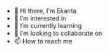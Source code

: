 - 👋 Hi there, I’m Ekanta
- 👀 I’m interested in 
- 🌱 I’m currently learning 
- 💞️ I’m looking to collaborate on 
- 📫 How to reach me 
<!---
Ekanta-30128138/Ekanta-30128138 is a ✨ special ✨ repository because its `README.md` (this file) appears on your GitHub profile.
You can click the Preview link to take a look at your changes.
--->
